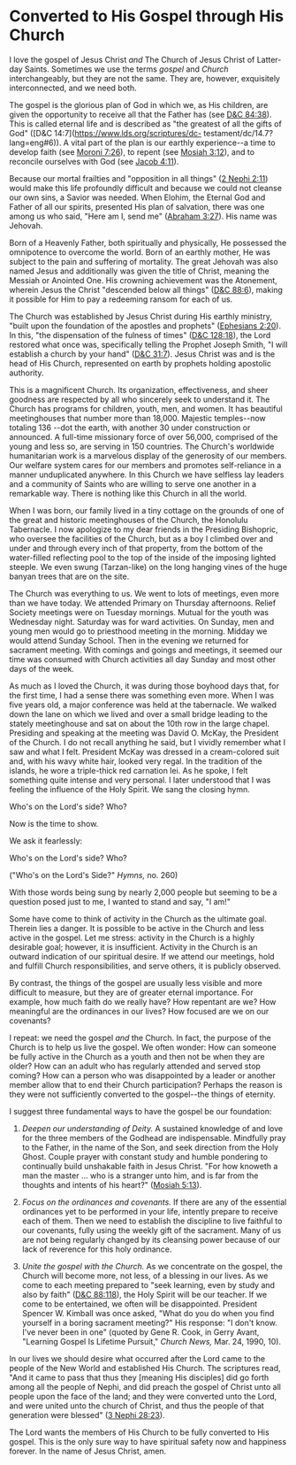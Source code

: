 # Converted to His Gospel through His Church

I love the gospel of Jesus Christ _and_ The Church of Jesus Christ of Latter-
day Saints. Sometimes we use the terms _gospel_ and _Church_ interchangeably,
but they are not the same. They are, however, exquisitely interconnected, and
we need both.

The gospel is the glorious plan of God in which we, as His children, are given
the opportunity to receive all that the Father has (see [D&amp;C
84:38](https://www.lds.org/scriptures/dc-testament/dc/84.38?lang=eng#37)).
This is called eternal life and is described as "the greatest of all the gifts
of God" ([D&amp;C 14:7](https://www.lds.org/scriptures/dc-
testament/dc/14.7?lang=eng#6)). A vital part of the plan is our earthly
experience--a time to develop faith (see [Moroni
7:26](https://www.lds.org/scriptures/bofm/moro/7.26?lang=eng#25)), to repent
(see [Mosiah
3:12](https://www.lds.org/scriptures/bofm/mosiah/3.12?lang=eng#11)), and to
reconcile ourselves with God (see [Jacob
4:11](https://www.lds.org/scriptures/bofm/jacob/4.11?lang=eng#10)).

Because our mortal frailties and "opposition in all things" ([2 Nephi
2:11](https://www.lds.org/scriptures/bofm/2-ne/2.11?lang=eng#10)) would make
this life profoundly difficult and because we could not cleanse our own sins,
a Savior was needed. When Elohim, the Eternal God and Father of all our
spirits, presented His plan of salvation, there was one among us who said,
"Here am I, send me" ([Abraham
3:27](https://www.lds.org/scriptures/pgp/abr/3.27?lang=eng#26)). His name was
Jehovah.

Born of a Heavenly Father, both spiritually and physically, He possessed the
omnipotence to overcome the world. Born of an earthly mother, He was subject
to the pain and suffering of mortality. The great Jehovah was also named Jesus
and additionally was given the title of Christ, meaning the Messiah or
Anointed One. His crowning achievement was the Atonement, wherein Jesus the
Christ "descended below all things" ([D&amp;C
88:6](https://www.lds.org/scriptures/dc-testament/dc/88.6?lang=eng#5)), making
it possible for Him to pay a redeeming ransom for each of us.

The Church was established by Jesus Christ during His earthly ministry, "built
upon the foundation of the apostles and prophets" ([Ephesians
2:20](https://www.lds.org/scriptures/nt/eph/2.20?lang=eng#19)). In this, "the
dispensation of the fulness of times" ([D&amp;C
128:18](https://www.lds.org/scriptures/dc-testament/dc/128.18?lang=eng#17)),
the Lord restored what once was, specifically telling the Prophet Joseph
Smith, "I will establish a church by your hand" ([D&amp;C
31:7](https://www.lds.org/scriptures/dc-testament/dc/31.7?lang=eng#6)). Jesus
Christ was and is the head of His Church, represented on earth by prophets
holding apostolic authority.

This is a magnificent Church. Its organization, effectiveness, and sheer
goodness are respected by all who sincerely seek to understand it. The Church
has programs for children, youth, men, and women. It has beautiful
meetinghouses that number more than 18,000. Majestic temples--now totaling 136
--dot the earth, with another 30 under construction or announced. A full-time
missionary force of over 56,000, comprised of the young and less so, are
serving in 150 countries. The Church's worldwide humanitarian work is a
marvelous display of the generosity of our members. Our welfare system cares
for our members and promotes self-reliance in a manner unduplicated anywhere.
In this Church we have selfless lay leaders and a community of Saints who are
willing to serve one another in a remarkable way. There is nothing like this
Church in all the world.

When I was born, our family lived in a tiny cottage on the grounds of one of
the great and historic meetinghouses of the Church, the Honolulu Tabernacle. I
now apologize to my dear friends in the Presiding Bishopric, who oversee the
facilities of the Church, but as a boy I climbed over and under and through
every inch of that property, from the bottom of the water-filled reflecting
pool to the top of the inside of the imposing lighted steeple. We even swung
(Tarzan-like) on the long hanging vines of the huge banyan trees that are on
the site.

The Church was everything to us. We went to lots of meetings, even more than
we have today. We attended Primary on Thursday afternoons. Relief Society
meetings were on Tuesday mornings. Mutual for the youth was Wednesday night.
Saturday was for ward activities. On Sunday, men and young men would go to
priesthood meeting in the morning. Midday we would attend Sunday School. Then
in the evening we returned for sacrament meeting. With comings and goings and
meetings, it seemed our time was consumed with Church activities all day
Sunday and most other days of the week.

As much as I loved the Church, it was during those boyhood days that, for the
first time, I had a sense there was something even more. When I was five years
old, a major conference was held at the tabernacle. We walked down the lane on
which we lived and over a small bridge leading to the stately meetinghouse and
sat on about the 10th row in the large chapel. Presiding and speaking at the
meeting was David O. McKay, the President of the Church. I do not recall
anything he said, but I vividly remember what I saw and what I felt. President
McKay was dressed in a cream-colored suit and, with his wavy white hair,
looked very regal. In the tradition of the islands, he wore a triple-thick red
carnation lei. As he spoke, I felt something quite intense and very personal.
I later understood that I was feeling the influence of the Holy Spirit. We
sang the closing hymn.

Who's on the Lord's side? Who?

Now is the time to show.

We ask it fearlessly:

Who's on the Lord's side? Who?

("Who's on the Lord's Side?" _Hymns,_ no. 260)

With those words being sung by nearly 2,000 people but seeming to be a
question posed just to me, I wanted to stand and say, "I am!"

Some have come to think of activity in the Church as the ultimate goal.
Therein lies a danger. It is possible to be active in the Church and less
active in the gospel. Let me stress: activity in the Church is a highly
desirable goal; however, it is insufficient. Activity in the Church is an
outward indication of our spiritual desire. If we attend our meetings, hold
and fulfill Church responsibilities, and serve others, it is publicly
observed.

By contrast, the things of the gospel are usually less visible and more
difficult to measure, but they are of greater eternal importance. For example,
how much faith do we really have? How repentant are we? How meaningful are the
ordinances in our lives? How focused are we on our covenants?

I repeat: we need the gospel _and_ the Church. In fact, the purpose of the
Church is to help us live the gospel. We often wonder: How can someone be
fully active in the Church as a youth and then not be when they are older? How
can an adult who has regularly attended and served stop coming? How can a
person who was disappointed by a leader or another member allow that to end
their Church participation? Perhaps the reason is they were not sufficiently
converted to the gospel--the things of eternity.

I suggest three fundamental ways to have the gospel be our foundation:

  1. _Deepen our understanding of Deity._ A sustained knowledge of and love for the three members of the Godhead are indispensable. Mindfully pray to the Father, in the name of the Son, and seek direction from the Holy Ghost. Couple prayer with constant study and humble pondering to continually build unshakable faith in Jesus Christ. "For how knoweth a man the master ... who is a stranger unto him, and is far from the thoughts and intents of his heart?" ([Mosiah 5:13](https://www.lds.org/scriptures/bofm/mosiah/5.13?lang=eng#12)).

  2. _Focus on the ordinances and covenants._ If there are any of the essential ordinances yet to be performed in your life, intently prepare to receive each of them. Then we need to establish the discipline to live faithful to our covenants, fully using the weekly gift of the sacrament. Many of us are not being regularly changed by its cleansing power because of our lack of reverence for this holy ordinance.

  3. _Unite the gospel with the Church._ As we concentrate on the gospel, the Church will become more, not less, of a blessing in our lives. As we come to each meeting prepared to "seek learning, even by study and also by faith" ([D&amp;C 88:118](https://www.lds.org/scriptures/dc-testament/dc/88.118?lang=eng#117)), the Holy Spirit will be our teacher. If we come to be entertained, we often will be disappointed. President Spencer W. Kimball was once asked, "What do you do when you find yourself in a boring sacrament meeting?" His response: "I don't know. I've never been in one" (quoted by Gene R. Cook, in Gerry Avant, "Learning Gospel Is Lifetime Pursuit," _Church News,_ Mar. 24, 1990, 10).

In our lives we should desire what occurred after the Lord came to the people
of the New World and established His Church. The scriptures read, "And it came
to pass that thus they [meaning His disciples] did go forth among all the
people of Nephi, and did preach the gospel of Christ unto all people upon the
face of the land; and they were converted unto the Lord, and were united unto
the church of Christ, and thus the people of that generation were blessed" ([3
Nephi 28:23](https://www.lds.org/scriptures/bofm/3-ne/28.23?lang=eng#22)).

The Lord wants the members of His Church to be fully converted to His gospel.
This is the only sure way to have spiritual safety now and happiness forever.
In the name of Jesus Christ, amen.

